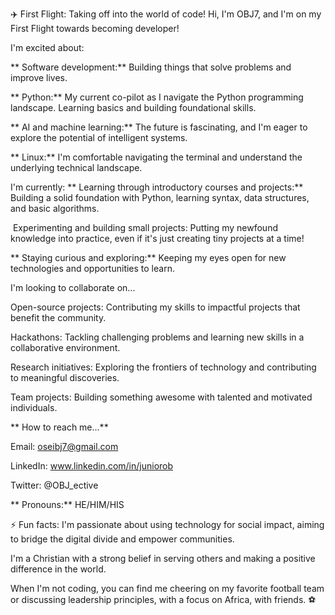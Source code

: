 ✈️ First Flight: Taking off into the world of code!
Hi, I'm OBJ7, and I'm on my First Flight towards becoming developer!

I'm excited about:

** Software development:** Building things that solve problems and improve lives. 

** Python:** My current co-pilot as I navigate the Python programming landscape. Learning basics and building foundational skills.

** AI and machine learning:** The future is fascinating, and I'm eager to explore the potential of intelligent systems.

** Linux:** I'm comfortable navigating the terminal and understand the underlying technical landscape.

I'm currently:
** Learning through introductory courses and projects:** Building a solid foundation with Python, learning syntax, data structures, and basic algorithms.

️ Experimenting and building small projects: Putting my newfound knowledge into practice, even if it's just creating tiny projects at a time!

** Staying curious and exploring:** Keeping my eyes open for new technologies and opportunities to learn.

️I'm looking to collaborate on...

Open-source projects: Contributing my skills to impactful projects that benefit the community.

Hackathons: Tackling challenging problems and learning new skills in a collaborative environment.

Research initiatives: Exploring the frontiers of technology and contributing to meaningful discoveries.

Team projects: Building something awesome with talented and motivated individuals.

** How to reach me...**

Email: oseibj7@gmail.com

LinkedIn: www.linkedin.com/in/juniorob

Twitter: @OBJ_ective

** Pronouns:** HE/HIM/HIS

⚡ Fun facts:
I'm passionate about using technology for social impact, aiming to bridge the digital divide and empower communities.

I'm a Christian with a strong belief in serving others and making a positive difference in the world.

When I'm not coding, you can find me cheering on my favorite football team or discussing leadership principles, with a focus on Africa, with friends. ⚽️
